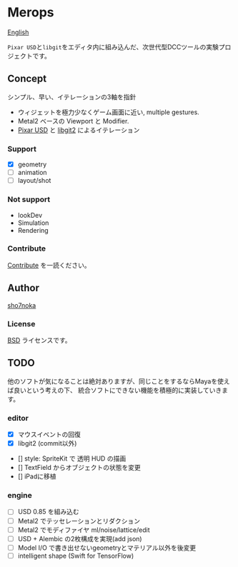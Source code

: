 # Merops

[English](https://translate.google.com/translate?sl=ja&tl=en&u=https://github.com/sho7noka/Merops)

`Pixar USD`と`libgit`をエディタ内に組み込んだ、次世代型DCCツールの実験プロジェクトです。


## Concept
シンプル、早い、イテレーションの3軸を指針

- ウィジェットを極力少なくゲーム画面に近い, multiple gestures.
- Metal2 ベースの Viewport と Modifier.
- [Pixar USD](https://github.com/PixarAnimationStudios/USD) と [libgit2](https://github.com/libgit2/objective-git) によるイテレーション

### Support
- [x] geometry
- [ ] animation
- [ ] layout/shot

### Not support
- lookDev
- Simulation
- Rendering

### Contribute
[Contribute](../Contribute.md) を一読ください。

## Author
[sho7noka](shosumioka@gmail.com)

### License
[BSD](../License.md) ライセンスです。


## TODO
他のソフトが気になることは絶対ありますが、同じことをするならMayaを使えば良いという考えの下、
統合ソフトにできない機能を積極的に実装していきます。

### editor
- [x] マウスイベントの回復
- [x] libgit2 (commit以外)
- [] style: SpriteKit で 透明 HUD の描画
- [] TextField からオブジェクトの状態を変更
- [] iPadに移植


### engine
- [ ] USD 0.85 を組み込む
- [ ] Metal2 でテッセレーションとリダクション
- [ ] Metal2 でモディファイヤ ml/noise/lattice/edit 
- [ ] USD + Alembic の2枚構成を実現(add json)
- [ ] Model I/O で書き出せないgeometryとマテリアル以外を後変更
- [ ] intelligent shape (Swift for TensorFlow)
